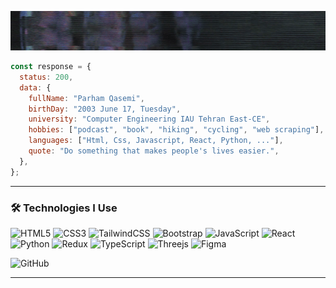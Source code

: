 ![head](https://github.com/parham-qasemi/parham-qasemi/blob/main/welcome-ezgif.com-video-to-gif-converter.gif?raw=true)

```javascript
const response = {
  status: 200,
  data: {
    fullName: "Parham Qasemi",
    birthDay: "2003 June 17, Tuesday",
    university: "Computer Engineering IAU Tehran East-CE",
    hobbies: ["podcast", "book", "hiking", "cycling", "web scraping"],
    languages: ["Html, Css, Javascript, React, Python, ..."],
    quote: "Do something that makes people's lives easier.",
  },
};
```
---

### 🛠 Technologies I Use

![HTML5](https://img.shields.io/badge/html5-%23E34F26.svg?style=for-the-badge&logo=html5&logoColor=white)
![CSS3](https://img.shields.io/badge/css3-%231572B6.svg?style=for-the-badge&logo=css3&logoColor=white)
![TailwindCSS](https://img.shields.io/badge/tailwindcss-%2338B2AC.svg?style=for-the-badge&logo=tailwind-css&logoColor=white)
![Bootstrap](https://img.shields.io/badge/bootstrap-%238511FA.svg?style=for-the-badge&logo=bootstrap&logoColor=white)
![JavaScript](https://img.shields.io/badge/javascript-%23323330.svg?style=for-the-badge&logo=javascript&logoColor=%23F7DF1E)
![React](https://img.shields.io/badge/react-%2320232a.svg?style=for-the-badge&logo=react&logoColor=%2361DAFB)
![Python](https://img.shields.io/badge/python-3670A0?style=for-the-badge&logo=python&logoColor=ffdd54)
![Redux](https://img.shields.io/badge/redux-%23593d88.svg?style=for-the-badge&logo=redux&logoColor=white)
![TypeScript](https://img.shields.io/badge/typescript-%23007ACC.svg?style=for-the-badge&logo=typescript&logoColor=white)
![Threejs](https://img.shields.io/badge/threejs-black?style=for-the-badge&logo=three.js&logoColor=white)
![Figma](https://img.shields.io/badge/figma-%23F24E1E.svg?style=for-the-badge&logo=figma&logoColor=white)

![GitHub](https://img.shields.io/badge/github-%23121011.svg?style=for-the-badge&logo=github&logoColor=white)




---









